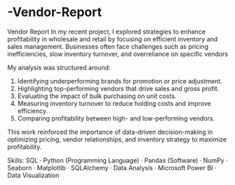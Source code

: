 # -Vendor-Report
Vendor Report In my recent project, I explored strategies to enhance profitability in wholesale and retail by focusing on efficient inventory and sales management. Businesses often face challenges such as pricing inefficiencies, slow inventory turnover, and overreliance on specific vendors

My analysis was structured around:

1. Identifying underperforming brands for promotion or price adjustment.
2. Highlighting top-performing vendors that drive sales and gross profit.
3. Evaluating the impact of bulk purchasing on unit costs.
4. Measuring inventory turnover to reduce holding costs and improve efficiency.
5. Comparing profitability between high- and low-performing vendors.

This work reinforced the importance of data-driven decision-making in optimizing pricing, vendor relationships, and inventory strategy to maximize profitability.

Skills: SQL · Python (Programming Language) · Pandas (Software) · NumPy · Seaborn · Matplotlib · SQLAlchemy · Data Analysis · Microsoft Power BI · Data Visualization

